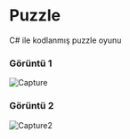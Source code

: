 # Puzzle
C# ile kodlanmış puzzle oyunu

### Görüntü 1
![Capture](https://user-images.githubusercontent.com/25087769/55573278-43cc4880-5712-11e9-889c-818c6451013e.PNG)


### Görüntü 2
![Capture2](https://user-images.githubusercontent.com/25087769/55573279-4464df00-5712-11e9-9a28-22bd81251524.PNG)
